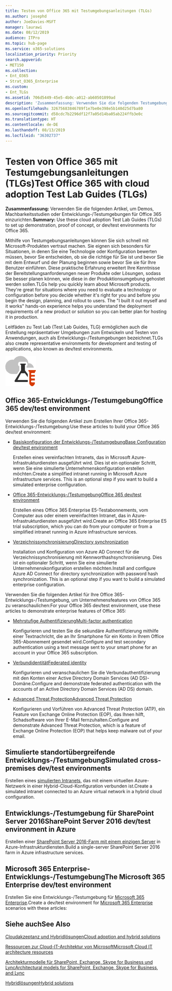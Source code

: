 ```yaml
---
title: Testen von Office 365 mit Testumgebungsanleitungen (TLGs)
ms.author: josephd
author: JoeDavies-MSFT
manager: laurawi
ms.date: 08/12/2019
audience: ITPro
ms.topic: hub-page
ms.service: o365-solutions
localization_priority: Priority
search.appverid:
- MET150
ms.collection:
- Ent_O365
- Strat_O365_Enterprise
ms.custom:
- Ent_TLGs
ms.assetid: 706d5449-45e5-4b0c-a012-ab60501899ad
description: 'Zusammenfassung: Verwenden Sie die folgenden Testumgebungsanleitungen (TLGs), um Demos, Machbarkeitsstudien oder Entwicklungs-/Testumgebungen für Office 365 einzurichten.'
ms.openlocfilehash: 32675683846789f1e7be0e398e5b140d25d7ba80
ms.sourcegitcommit: d58cdc7b2296df12f7a05d14ba05ab224ffb3e0c
ms.translationtype: HT
ms.contentlocale: de-DE
ms.lasthandoff: 08/13/2019
ms.locfileid: "36302737"
---
```

# <a name="test-office-365-with-test-lab-guides-tlgs"></a><span data-ttu-id="b4b9c-103">Testen von Office 365 mit Testumgebungsanleitungen (TLGs)</span><span class="sxs-lookup"><span data-stu-id="b4b9c-103">Test Office 365 with cloud adoption Test Lab Guides (TLGs)</span></span>

 <span data-ttu-id="b4b9c-104">**Zusammenfassung:** Verwenden Sie die folgenden Artikel, um Demos, Machbarkeitsstudien oder Entwicklungs-/Testumgebungen für Office 365 einzurichten.</span><span class="sxs-lookup"><span data-stu-id="b4b9c-104">**Summary:** Use these cloud adoption Test Lab Guides (TLGs) to set up demonstration, proof of concept, or dev/test environments for Office 365.</span></span>
  
<span data-ttu-id="b4b9c-p101">Mithilfe von Testumgebungsanleitungen können Sie sich schnell mit Microsoft-Produkten vertraut machen. Sie eignen sich besonders für Situationen, in denen Sie eine Technologie oder Konfiguration bewerten müssen, bevor Sie entscheiden, ob sie die richtige für Sie ist und bevor Sie mit dem Entwurf und der Planung beginnen sowie bevor Sie sie für Ihre Benutzer einführen. Diese praktische Erfahrung erweitert Ihre Kenntnisse der Bereitstellungsanforderungen neuer Produkte oder Lösungen, sodass Sie besser planen können, wie diese in der Produktionsumgebung gehostet werden sollen.</span><span class="sxs-lookup"><span data-stu-id="b4b9c-p101">TLGs help you quickly learn about Microsoft products. They're great for situations where you need to evaluate a technology or configuration before you decide whether it's right for you and before you begin the design, planning, and rollout to users. The "I built it out myself and it works" hands-on experience helps you understand the deployment requirements of a new product or solution so you can better plan for hosting it in production.</span></span>
  
<span data-ttu-id="b4b9c-108">Leitfäden zu Test Lab (Test Lab Guides, TLG) ermöglichen auch die Erstellung repräsentativer Umgebungen zum Entwickeln und Testen von Anwendungen, auch als Entwicklungs-/Testumgebungen bezeichnet.</span><span class="sxs-lookup"><span data-stu-id="b4b9c-108">TLGs also create representative environments for development and testing of applications, also known as dev/test environments.</span></span>
  
![Testumgebungsanleitungen in der Microsoft Cloud](media/24ad0d1b-3274-40fb-972a-b8188b7268d1.png)
  
## <a name="office-365-devtest-environment"></a><span data-ttu-id="b4b9c-110">Office 365-Entwicklungs-/Testumgebung</span><span class="sxs-lookup"><span data-stu-id="b4b9c-110">Office 365 dev/test environment</span></span>

<span data-ttu-id="b4b9c-111">Verwenden Sie die folgenden Artikel zum Erstellen Ihrer Office 365-Entwicklungs-/Testumgebung:</span><span class="sxs-lookup"><span data-stu-id="b4b9c-111">Use these articles to build your Office 365 dev/test environment:</span></span>
  
- [<span data-ttu-id="b4b9c-112">Basiskonfiguration der Entwicklungs-/Testumgebung</span><span class="sxs-lookup"><span data-stu-id="b4b9c-112">Base Configuration dev/test environment</span></span>](base-configuration-dev-test-environment.md)
    
    <span data-ttu-id="b4b9c-p102">Erstellen eines vereinfachten Intranets, das in Microsoft Azure-Infrastrukturdiensten ausgeführt wird. Dies ist ein optionaler Schritt, wenn Sie eine simulierte Unternehmenskonfiguration erstellen möchten.</span><span class="sxs-lookup"><span data-stu-id="b4b9c-p102">Create a simplified intranet running in Microsoft Azure infrastructure services. This is an optional step if you want to build a simulated enterprise configuration.</span></span>
    
- [<span data-ttu-id="b4b9c-115">Office 365-Entwicklungs-/Testumgebung</span><span class="sxs-lookup"><span data-stu-id="b4b9c-115">Office 365 dev/test environment</span></span>](office-365-dev-test-environment.md)
    
    <span data-ttu-id="b4b9c-116">Erstellen eines Office 365 Enterprise E5-Testabonnements, vom Computer aus oder einem vereinfachten Intranet, das in Azure-Infrastrukturdiensten ausgeführt wird.</span><span class="sxs-lookup"><span data-stu-id="b4b9c-116">Create an Office 365 Enterprise E5 trial subscription, which you can do from your computer or from a simplified intranet running in Azure infrastructure services.</span></span>
    
- [<span data-ttu-id="b4b9c-117">Verzeichnissynchronisierung</span><span class="sxs-lookup"><span data-stu-id="b4b9c-117">Directory synchronization</span></span>](dirsync-for-your-office-365-dev-test-environment.md)
    
    <span data-ttu-id="b4b9c-p103">Installation und Konfiguration von Azure AD Connect für die Verzeichnissynchronisierung mit Kennworthashsynchronisierung. Dies ist ein optionaler Schritt, wenn Sie eine simulierte Unternehmenskonfiguration erstellen möchten.</span><span class="sxs-lookup"><span data-stu-id="b4b9c-p103">Install and configure Azure AD Connect for directory synchronization with password hash synchronization. This is an optional step if you want to build a simulated enterprise configuration.</span></span>
    
<span data-ttu-id="b4b9c-120">Verwenden Sie die folgenden Artikel für Ihre Office 365-Entwicklungs-/Testumgebung, um Unternehmensfeatures von Office 365 zu veranschaulichen:</span><span class="sxs-lookup"><span data-stu-id="b4b9c-120">For your Office 365 dev/test environment, use these articles to demonstrate enterprise features of Office 365:</span></span>
  
- [<span data-ttu-id="b4b9c-121">Mehrstufige Authentifizierung</span><span class="sxs-lookup"><span data-stu-id="b4b9c-121">Multi-factor authentication</span></span>](multi-factor-authentication-for-your-office-365-dev-test-environment.md)
    
    <span data-ttu-id="b4b9c-122">Konfigurieren und testen Sie die sekundäre Authentifizierung mithilfe einer Textnachricht, die an Ihr Smartphone für ein Konto in Ihrem Office 365-Abonnement gesendet wird.</span><span class="sxs-lookup"><span data-stu-id="b4b9c-122">Configure and test secondary authentication using a text message sent to your smart phone for an account in your Office 365 subscription.</span></span>
    
- [<span data-ttu-id="b4b9c-123">Verbundidentität</span><span class="sxs-lookup"><span data-stu-id="b4b9c-123">Federated identity</span></span>](federated-identity-for-your-office-365-dev-test-environment.md)
    
    <span data-ttu-id="b4b9c-124">Konfigurieren und veranschaulichen Sie die Verbundauthentifizierung mit den Konten einer Active Directory Domain Services (AD DS)-Domäne.</span><span class="sxs-lookup"><span data-stu-id="b4b9c-124">Configure and demonstrate federated authentication with the accounts of an Active Directory Domain Services (AD DS) domain.</span></span>
    
- [<span data-ttu-id="b4b9c-125">Advanced Threat Protection</span><span class="sxs-lookup"><span data-stu-id="b4b9c-125">Advanced Threat Protection</span></span>](advanced-threat-protection-for-your-office-365-dev-test-environment.md)
    
    <span data-ttu-id="b4b9c-126">Konfigurieren und Vorführen von Advanced Threat Protection (ATP), ein Feature von Exchange Online Protection (EOP), das Ihnen hilft, Schadsoftware von Ihrer E-Mail fernzuhalten.</span><span class="sxs-lookup"><span data-stu-id="b4b9c-126">Configure and demonstrate Advanced Threat Protection, which is a feature of Exchange Online Protection (EOP) that helps keep malware out of your email.</span></span>

## <a name="simulated-cross-premises-devtest-environment"></a><span data-ttu-id="b4b9c-127">Simulierte standortübergreifende Entwicklungs-/Testumgebung</span><span class="sxs-lookup"><span data-stu-id="b4b9c-127">Simulated cross-premises dev/test environments</span></span>

<span data-ttu-id="b4b9c-128">Erstellen eines [simulierten Intranets](simulated-cross-premises-virtual-network-in-azure.md), das mit einem virtuellen Azure-Netzwerk in einer Hybrid-Cloud-Konfiguration verbunden ist.</span><span class="sxs-lookup"><span data-stu-id="b4b9c-128">Create a simulated intranet connected to an Azure virtual network in a hybrid cloud configuration.</span></span>
    
## <a name="sharepoint-server-2016-devtest-environment"></a><span data-ttu-id="b4b9c-129">Entwicklungs-/Testumgebung für SharePoint Server 2016</span><span class="sxs-lookup"><span data-stu-id="b4b9c-129">SharePoint Server 2016 dev/test environment in Azure</span></span>

<span data-ttu-id="b4b9c-130">Erstellen einer [SharePoint Server 2016-Farm mit einem einzigen Server](https://docs.microsoft.com/SharePoint/administration/sharepoint-server-2016-dev-test-environment-in-azure) in Azure-Infrastrukturdiensten.</span><span class="sxs-lookup"><span data-stu-id="b4b9c-130">Build a single-server SharePoint Server 2016 farm in Azure infrastructure services.</span></span>

## <a name="microsoft-365-enterprise-devtest-environment"></a><span data-ttu-id="b4b9c-131">Microsoft 365 Enterprise-Entwicklungs-/Testumgebung</span><span class="sxs-lookup"><span data-stu-id="b4b9c-131">The Microsoft 365 Enterprise dev/test environment</span></span>

<span data-ttu-id="b4b9c-132">Erstellen Sie eine Entwicklungs-/Testumgebung für [Microsoft 365 Enterprise](https://docs.microsoft.com/microsoft-365/enterprise/m365-enterprise-test-lab-guides).</span><span class="sxs-lookup"><span data-stu-id="b4b9c-132">Create a dev/test environment for [Microsoft 365 Enterprise](https://docs.microsoft.com/microsoft-365/enterprise/m365-enterprise-test-lab-guides) scenarios with these articles:</span></span>  
    
## <a name="see-also"></a><span data-ttu-id="b4b9c-133">Siehe auch</span><span class="sxs-lookup"><span data-stu-id="b4b9c-133">See Also</span></span>

[<span data-ttu-id="b4b9c-134">Cloudakzeptanz und Hybridlösungen</span><span class="sxs-lookup"><span data-stu-id="b4b9c-134">Cloud adoption and hybrid solutions</span></span>](cloud-adoption-and-hybrid-solutions.md)
  
[<span data-ttu-id="b4b9c-135">Ressourcen zur Cloud-IT-Architektur von Microsoft</span><span class="sxs-lookup"><span data-stu-id="b4b9c-135">Microsoft Cloud IT architecture resources</span></span>](microsoft-cloud-it-architecture-resources.md)
  
[<span data-ttu-id="b4b9c-136">Architekturmodelle für SharePoint, Exchange, Skype for Business und Lync</span><span class="sxs-lookup"><span data-stu-id="b4b9c-136">Architectural models for SharePoint, Exchange, Skype for Business, and Lync</span></span>](architectural-models-for-sharepoint-exchange-skype-for-business-and-lync.md)
  
[<span data-ttu-id="b4b9c-137">Hybridlösungen</span><span class="sxs-lookup"><span data-stu-id="b4b9c-137">Hybrid solutions</span></span>](hybrid-solutions.md)
